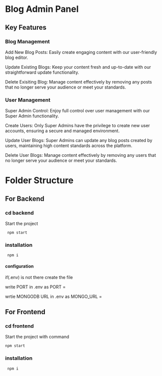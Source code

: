 
# Blog Admin Panel

## Key Features

### Blog Management
Add New Blog Posts: Easily create engaging content with our user-friendly blog editor.

Update Existing Blogs: Keep your content fresh and up-to-date with our straightforward update functionality.

Delete Exisiting Blog: Manage content effectively by removing any posts that no longer serve your audience or meet your standards.

### User Management
Super Admin Control: Enjoy full control over user management with our Super Admin functionality.

Create Users: Only Super Admins have the privilege to create new user accounts, ensuring a secure and managed environment.

Update User Blogs: Super Admins can update any blog posts created by users, maintaining high content standards across the platform.

Delete User Blogs: Manage content effectively by removing any users that no longer serve your audience or meet your standards.

# Folder Structure

## For Backend
### cd backend
Start the project 
```
 npm start
```

### installation
```
 npm i
```


#### configuration
if(.env) is not there create the file

write PORT in .env as PORT = 

wrtie MONGODB URL in .env as MONGO_URL = 


## For Frontend
### cd frontend
Start the project with command
 ```
 npm start
```
### installation
```
 npm i
```



